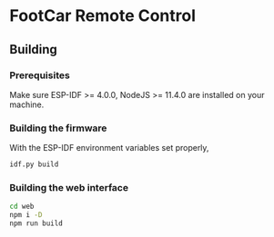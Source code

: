 # FootCar Remote Control

## Building

### Prerequisites

Make sure ESP-IDF >= 4.0.0, NodeJS >= 11.4.0 are installed on your machine.

### Building the firmware

With the ESP-IDF environment variables set properly,

```bash
idf.py build
```

### Building the web interface

```bash
cd web
npm i -D
npm run build
```
